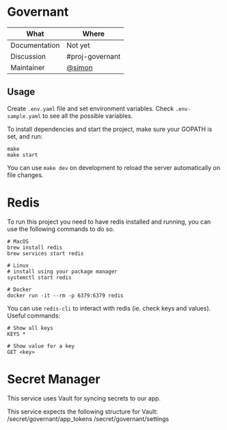 # Governant

| What          | Where                                                   |
| ------------- | ------------------------------------------------------- |
| Documentation | Not yet                                                 |
| Discussion    | #proj-governant                                         |
| Maintainer    | [@simon](https://gitlab.skypicker.com/simon.prochazka/) |

## Usage

Create `.env.yaml` file and set environment variables. Check `.env-sample.yaml`
to see all the possible variables.

To install dependencies and start the project, make sure your GOPATH is set,
and run:

```
make
make start
```

You can use `make dev` on development to reload the server automatically on file
changes.

# Redis

To run this project you need to have redis installed and running, you can use
the following commands to do so.

```shell
# MacOS
brew install redis
brew services start redis

# Linux
# install using your package manager
systemctl start redis

# Docker
docker run -it --rm -p 6379:6379 redis
```

You can use `redis-cli` to interact with redis (ie. check keys and values).
Useful commands:

```shell
# Show all keys
KEYS *

# Show value for a key
GET <key>
```

# Secret Manager

This service uses Vault for syncing secrets to our app.

This service expects the following structure for Vault:
/secret/governant/app_tokens
/secret/governant/settings
